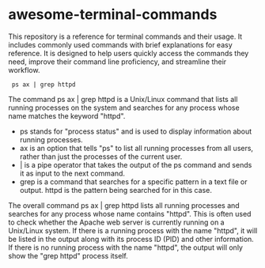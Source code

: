 # awesome-terminal-commands
This repository is a reference for terminal commands and their usage. It includes commonly used commands with brief explanations for easy reference. It is designed to help users quickly access the commands they need, improve their command line proficiency, and streamline their workflow.

` ps ax | grep httpd`

The command ps ax | grep httpd is a Unix/Linux command that lists all running processes on the system and searches for any process whose name matches the keyword "httpd".

- ps stands for "process status" and is used to display information about running processes.
- ax is an option that tells "ps" to list all running processes from all users, rather than just the processes of the current user.
- | is a pipe operator that takes the output of the ps command and sends it as input to the next command.
- grep is a command that searches for a specific pattern in a text file or output.
httpd is the pattern being searched for in this case.

The overall command ps ax | grep httpd lists all running processes and searches for any process whose name contains "httpd". This is often used to check whether the Apache web server is currently running on a Unix/Linux system. If there is a running process with the name "httpd", it will be listed in the output along with its process ID (PID) and other information. If there is no running process with the name "httpd", the output will only show the "grep httpd" process itself.
